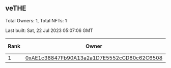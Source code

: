 ## veTHE

Total Owners: 1, Total NFTs: 1

Last built: Sat, 22 Jul 2023 05:07:06 GMT

| Rank | Owner | Voting Power | Influence | NFTs Id |
| --- | --- | --- | --- | --- |
  | 1 | [0xAE1c38847Fb90A13a2a1D7E5552cCD80c62C6508](https://debank.com/profile/0xAE1c38847Fb90A13a2a1D7E5552cCD80c62C6508?chain=bsc) | 2,475,811.342 | 4.00187% | 1 |